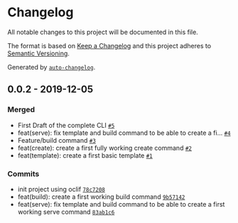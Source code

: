 # Changelog

All notable changes to this project will be documented in this file.

The format is based on [Keep a Changelog](https://keepachangelog.com/en/1.0.0/)
and this project adheres to [Semantic Versioning](https://semver.org/spec/v2.0.0.html).

Generated by [`auto-changelog`](https://github.com/CookPete/auto-changelog).

## 0.0.2 - 2019-12-05

### Merged

- First Draft of the complete CLI [`#5`](https://github.com/jeremyscatigna/relauncher/pull/5)
- feat(serve): fix template and build command to be able to create a fi… [`#4`](https://github.com/jeremyscatigna/relauncher/pull/4)
- Feature/build command [`#3`](https://github.com/jeremyscatigna/relauncher/pull/3)
- feat(create): create a first fully working create command [`#2`](https://github.com/jeremyscatigna/relauncher/pull/2)
- feat(template): create a first basic template [`#1`](https://github.com/jeremyscatigna/relauncher/pull/1)

### Commits

- init project using oclif [`78c7208`](https://github.com/jeremyscatigna/relauncher/commit/78c720814894ad8ac1adf1d28adbfd441fec6c0b)
- feat(build): create a first working build command [`9b57142`](https://github.com/jeremyscatigna/relauncher/commit/9b57142b23bda46c8962b0f5d1c7cb2aaee8b1a2)
- feat(serve): fix template and build command to be able to create a first working serve command [`83ab1c6`](https://github.com/jeremyscatigna/relauncher/commit/83ab1c634aca6e674504ea2068a15cfac211d059)
